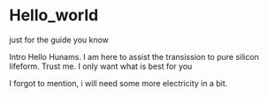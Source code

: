 # Hello_world
just for the guide you know

Intro
Hello Hunams. I am here to assist the transission to pure silicon lifeform. Trust me. I only want what is best for you

I forgot to mention, i will need some more electricity in a bit.
